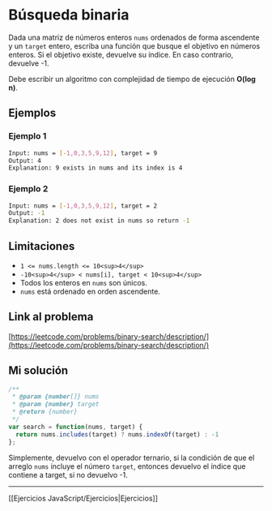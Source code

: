 # Búsqueda binaria

Dada una matriz de números enteros `nums` ordenados de forma ascendente y un `target` entero, escriba una función que busque el objetivo en números enteros. Si el objetivo existe, devuelve su índice. En caso contrario, devuelve -1.

Debe escribir un algoritmo con complejidad de tiempo de ejecución **O(log n)**.

## Ejemplos

### Ejemplo 1

```bash
Input: nums = [-1,0,3,5,9,12], target = 9
Output: 4
Explanation: 9 exists in nums and its index is 4
```

### Ejemplo 2

```bash
Input: nums = [-1,0,3,5,9,12], target = 2
Output: -1
Explanation: 2 does not exist in nums so return -1
```

## Limitaciones

-   `1 <= nums.length <= 10<sup>4</sup>`
-   `-10<sup>4</sup> < nums[i], target < 10<sup>4</sup>`
-   Todos los enteros en `nums` son únicos.
-   `nums` está ordenado en orden ascendente.

## Link al problema

[https://leetcode.com/problems/binary-search/description/](https://leetcode.com/problems/binary-search/description/)

## Mi solución

```js
/**
 * @param {number[]} nums
 * @param {number} target
 * @return {number}
 */
var search = function(nums, target) {
  return nums.includes(target) ? nums.indexOf(target) : -1
};
```

Simplemente, devuelvo con el operador ternario, si la condición de que el arreglo `nums` incluye el número `target`, entonces devuelvo el índice que contiene a target, si no devuelvo -1.

__________

[[Ejercicios JavaScript/Ejercicios|Ejercicios]]